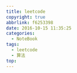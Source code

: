 ```yaml
---
title: leetcode
copyright: true
abbrlink: f6253398
date: 2016-10-15 11:35:25
categories:
  - NoteBook
tags:
  - leetcode
  - 算法
top:
---
```


